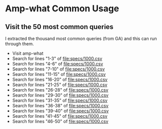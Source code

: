 # Amp-what Common Usage

## Visit the 50 most common queries

I extracted the thousand most common queries (from GA) and this can
run through them.

* Visit amp-what
* Search for lines "1-3" of <file:specs/1000.csv>
* Search for lines "4-6" of <file:specs/1000.csv>
* Search for lines "7-10" of <file:specs/1000.csv>
* Search for lines "11-15" of <file:specs/1000.csv>
* Search for lines "16-20" of <file:specs/1000.csv>
* Search for lines "21-25" of <file:specs/1000.csv>
* Search for lines "26-28" of <file:specs/1000.csv>
* Search for lines "29-30" of <file:specs/1000.csv>
* Search for lines "31-35" of <file:specs/1000.csv>
* Search for lines "36-38" of <file:specs/1000.csv>
* Search for lines "39-40" of <file:specs/1000.csv>
* Search for lines "41-45" of <file:specs/1000.csv>
* Search for lines "46-50" of <file:specs/1000.csv>

